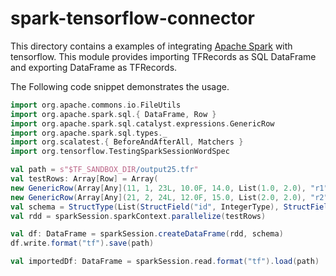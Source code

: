 # spark-tensorflow-connector


This directory contains a examples of integrating [Apache Spark](http://spark.apache.org/)
with tensorflow. This module provides importing TFRecords as SQL DataFrame and exporting DataFrame as TFRecords.

The Following code snippet demonstrates the usage.



```scala
import org.apache.commons.io.FileUtils
import org.apache.spark.sql.{ DataFrame, Row }
import org.apache.spark.sql.catalyst.expressions.GenericRow
import org.apache.spark.sql.types._
import org.scalatest.{ BeforeAndAfterAll, Matchers }
import org.tensorflow.TestingSparkSessionWordSpec

val path = s"$TF_SANDBOX_DIR/output25.tfr"
val testRows: Array[Row] = Array(
new GenericRow(Array[Any](11, 1, 23L, 10.0F, 14.0, List(1.0, 2.0), "r1")),
new GenericRow(Array[Any](21, 2, 24L, 12.0F, 15.0, List(2.0, 2.0), "r2")))
val schema = StructType(List(StructField("id", IntegerType), StructField("IntegerTypelabel", IntegerType), StructField("LongTypelabel", LongType), StructField("FloatTypelabel", FloatType), StructField("DoubleTypelabel", DoubleType), StructField("vectorlabel", ArrayType(DoubleType, true)), StructField("name", StringType)))
val rdd = sparkSession.sparkContext.parallelize(testRows)

val df: DataFrame = sparkSession.createDataFrame(rdd, schema)
df.write.format("tf").save(path)

val importedDf: DataFrame = sparkSession.read.format("tf").load(path)
```